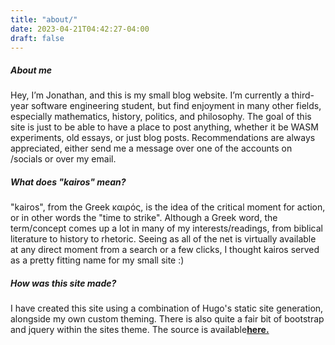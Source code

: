 ```yaml
---
title: "about/"
date: 2023-04-21T04:42:27-04:00
draft: false
---
```

   
##### About me 

Hey, I’m Jonathan, and this is my small blog website. I’m currently a third-year software engineering student, but find enjoyment in many other fields, especially mathematics, history, politics, and philosophy. The goal of this site is just to be able to have a place to post anything, whether it be WASM experiments, old essays, or just blog posts. Recommendations are always appreciated, either send me a message over one of the accounts on /socials or over my email.

##### What does "kairos" mean?
"kairos", from the Greek καιρός, is the idea of the critical moment for action, or in other words the "time to strike". Although a Greek word, the term/concept comes up a lot in many of my interests/readings, from biblical literature to history to rhetoric. Seeing as all of the net is virtually available at any direct moment from a search or a few clicks, I thought kairos served as a pretty fitting name for my small site :)

##### How was this site made?
I have created this site using a combination of Hugo's static site generation, alongside my own custom theming. There is also quite a fair bit of bootstrap and jquery within the sites theme. The source is available<a class="navlink rounded m-1" href="https://github.com/KairosJK/kairosjk.github.io"><b>here.</b></a>